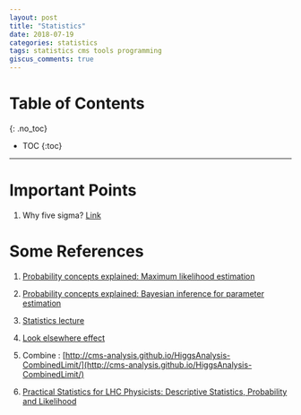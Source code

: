 ```yaml
---
layout: post
title: "Statistics"
date: 2018-07-19
categories: statistics
tags: statistics cms tools programming
giscus_comments: true
---
```


# Table of Contents
{: .no_toc}

* TOC
{:toc}

------------------------------------

# Important Points

1. Why five sigma? [Link](https://twiki.cern.ch/twiki/bin/view/CMS/FiveSigma)

# Some References

1. [Probability concepts explained: Maximum likelihood estimation](https://towardsdatascience.com/probability-concepts-explained-maximum-likelihood-estimation-c7b4342fdbb1)

2. [Probability concepts explained: Bayesian inference for parameter estimation](https://towardsdatascience.com/probability-concepts-explained-bayesian-inference-for-parameter-estimation-90e8930e5348)

3. [Statistics lecture](http://www.desy.de/~blobel/statistics.html)

4. [Look elsewhere effect](https://twiki.cern.ch/twiki/bin/view/CMS/LookElsewhereEffect?rev=12)
5. Combine : [http://cms-analysis.github.io/HiggsAnalysis-CombinedLimit/](http://cms-analysis.github.io/HiggsAnalysis-CombinedLimit/)
6. [Practical Statistics for LHC Physicists: Descriptive Statistics, Probability and Likelihood](https://indico.cern.ch/event/358542/)
